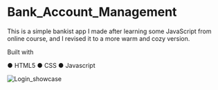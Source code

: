 # Bank_Account_Management
This is a simple bankist app I made after learning some JavaScript from online course, and I revised it to a more warm and cozy version.

Built with

● HTML5
● CSS
● Javascript



![Login_showcase](https://user-images.githubusercontent.com/113175990/230770431-92bfa9ea-9763-4036-8fe1-e1fc05a7dab9.PNG)
